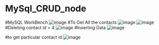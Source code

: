 # MySql_CRUD_node
#MySQL WorkBench
![image](https://user-images.githubusercontent.com/65679502/221426823-26b2e4f9-2e7c-486d-bfca-7a60122b5d81.png)
#To Get All the contacts
![image](https://user-images.githubusercontent.com/65679502/221426877-957b065c-c0f5-4cd0-a760-c21ce0b5e3e2.png)
![image](https://user-images.githubusercontent.com/65679502/221427209-03ff7341-1e1e-4f96-9ce6-fab8795c240d.png)
#Deleting contact id = 4
![image](https://user-images.githubusercontent.com/65679502/221428119-3cddf8f4-18bb-4be1-909b-ccb4acee6867.png)
#Inserting Data 
![image](https://user-images.githubusercontent.com/65679502/221428995-5f52f582-21c2-44af-8300-381d62c4b728.png)


#to get particular contact id
![image](https://user-images.githubusercontent.com/65679502/221427272-c5542a28-aede-4654-a92e-930c47d71c40.png)
